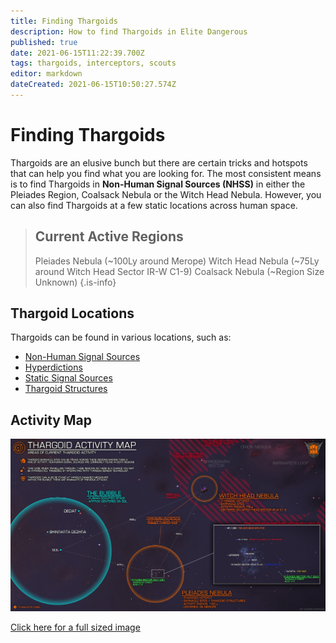 ```yaml
---
title: Finding Thargoids
description: How to find Thargoids in Elite Dangerous
published: true
date: 2021-06-15T11:22:39.700Z
tags: thargoids, interceptors, scouts
editor: markdown
dateCreated: 2021-06-15T10:50:27.574Z
---
```


# Finding Thargoids
Thargoids are an elusive bunch but there are certain tricks and hotspots that can help you find what you are looking for. The most consistent means is to find Thargoids in **Non-Human Signal Sources (NHSS)** in either the Pleiades Region, Coalsack Nebula or the Witch Head Nebula. However, you can also find Thargoids at a few static locations across human space.

> ## Current Active Regions
>Pleiades Nebula (~100Ly around Merope)
>Witch Head Nebula (~75Ly around Witch Head Sector IR-W C1-9)
>Coalsack Nebula (~Region Size Unknown)
{.is-info}

## Thargoid Locations

Thargoids can be found in various locations, such as:
- [Non-Human Signal Sources](/en/nhss)
- [Hyperdictions](/en/hyperdictions)
- [Static Signal Sources](/en/static-signals)
- [Thargoid Structures](https://canonn.science/codex/the-unknown-structure/?highlight=structure)

## Activity Map

![thargoidmap.png](/img/thargoidmap.png)

[Click here for a full sized image](https://cdn.discordapp.com/attachments/625989888432537611/854310144946208808/Thargoid_Activity_Map_v0.5.png)
